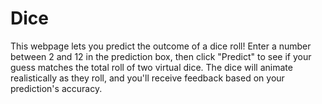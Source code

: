 # Dice
This webpage lets you predict the outcome of a dice roll! Enter a number between 2 and 12 in the prediction box, then click "Predict" to see if your guess matches the total roll of two virtual dice. The dice will animate realistically as they roll, and you'll receive feedback based on your prediction's accuracy.

